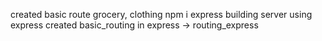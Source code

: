 created basic route grocery, clothing
npm i express
building server using express
created basic_routing in express -> routing_express
